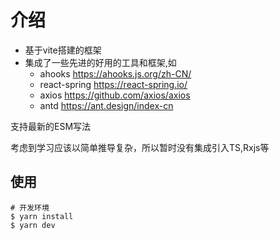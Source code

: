 # 介绍
- 基于vite搭建的框架
- 集成了一些先进的好用的工具和框架,如
  - ahooks https://ahooks.js.org/zh-CN/
  - react-spring https://react-spring.io/
  - axios https://github.com/axios/axios
  - antd https://ant.design/index-cn

支持最新的ESM写法

考虑到学习应该以简单推导复杂，所以暂时没有集成引入TS,Rxjs等
## 使用

```shell
# 开发环境
$ yarn install
$ yarn dev
```